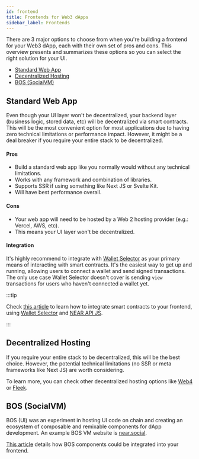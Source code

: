 ```yaml
---
id: frontend
title: Frontends for Web3 dApps
sidebar_label: Frontends
---
```



There are 3 major options to choose from when you're building a frontend for your Web3 dApp, each with their own set of pros and cons.
This overview presents and summarizes these options so you can select the right solution for your UI.

- [Standard Web App](#standard-web-app)
- [Decentralized Hosting](#decentralized-hosting)
- [BOS (SocialVM)](#bos-socialvm)

## Standard Web App

Even though your UI layer won't be decentralized, your backend layer (business logic, stored data, etc) will be decentralized via smart contracts. This will be the most convenient option for most applications due to having zero technical limitations or performance impact. However, it might be a deal breaker if you require your entire stack to be decentralized.

#### Pros

- Build a standard web app like you normally would without any technical limitations.
- Works with any framework and combination of libraries.
- Supports SSR if using something like Next JS or Svelte Kit.
- Will have best performance overall.

#### Cons

- Your web app will need to be hosted by a Web 2 hosting provider (e.g.: Vercel, AWS, etc).
- This means your UI layer won't be decentralized.

#### Integration

It's highly recommend to integrate with [Wallet Selector](../../4.tools/wallet-selector.md) as your primary means of interacting with smart contracts. It's the easiest way to get up and running, allowing users to connect a wallet and send signed transactions. The only use case Wallet Selector doesn't cover is sending `view` transactions for users who haven't connected a wallet yet.

:::tip

Check [this article](integrate-contracts.md) to learn how to integrate smart contracts to your frontend, using [Wallet Selector](../../4.tools/wallet-selector.md) and [NEAR API JS](../../4.tools/near-api-js/quick-reference.md).

:::

## Decentralized Hosting

If you require your entire stack to be decentralized, this will be the best choice. However, the potential technical limitations (no SSR or meta frameworks like Next JS) are worth considering.

To learn more, you can check other decentralized hosting options like [Web4](https://web4.near.page/) or [Fleek](https://fleek.co/).

<!-- content left out

#### Pros

- Your web app will be hosted on the blockchain allowing your entire stack to be decentralized.

#### Cons

- Your options for frameworks will be limited to whatever is supported by the decentralized hosting solution.
- SSR and meta frameworks like Next JS most likely won't be supported.

-->

## BOS (SocialVM)

BOS (UI) was an experiment in hosting UI code on chain and creating an ecosystem of composable and remixable components for dApp development.
An example BOS VM website is [near.social](https://near.social).

[This article](integrate-components.md) details how BOS components could be integrated into your frontend.
